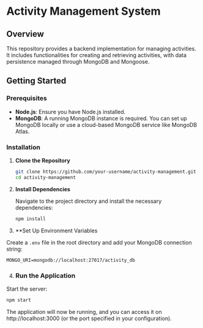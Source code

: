 # Activity Management System

## Overview

This repository provides a backend implementation for managing activities. It includes functionalities for creating and retrieving activities, with data persistence managed through MongoDB and Mongoose. 

## Getting Started

### Prerequisites

- **Node.js**: Ensure you have Node.js installed.
- **MongoDB**: A running MongoDB instance is required. You can set up MongoDB locally or use a cloud-based MongoDB service like MongoDB Atlas.

### Installation

1. **Clone the Repository**

   ```bash
   git clone https://github.com/your-username/activity-management.git
   cd activity-management
    ```
2. **Install Dependencies**

   Navigate to the project directory and install the necessary dependencies:

   ```bash
   npm install
   ```

3. **Set Up Environment Variables

Create a `.env` file in the root directory and add your MongoDB connection string:

```plaintext
MONGO_URI=mongodb://localhost:27017/activity_db
```

4. ### Run the Application

Start the server:

```bash
npm start
```
The application will now be running, and you can access it on http://localhost:3000 (or the port specified in your configuration).